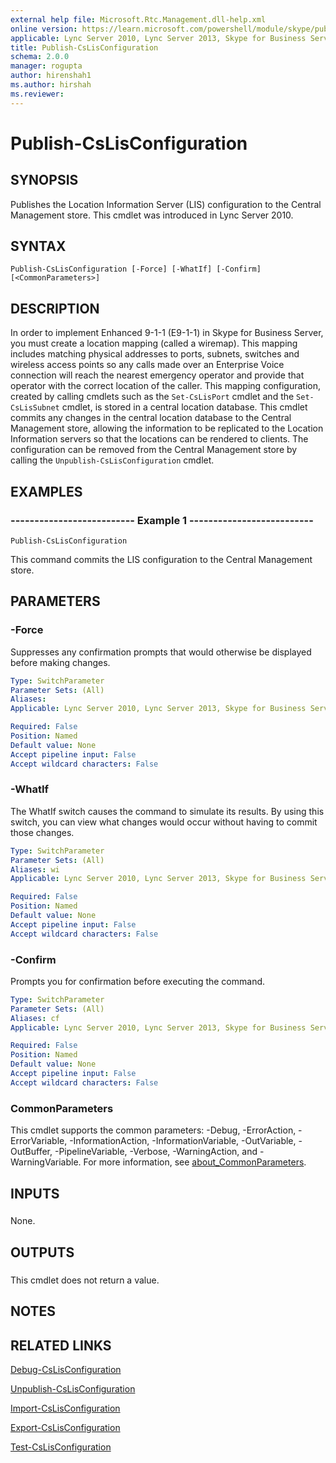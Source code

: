 ```yaml
---
external help file: Microsoft.Rtc.Management.dll-help.xml
online version: https://learn.microsoft.com/powershell/module/skype/publish-cslisconfiguration
applicable: Lync Server 2010, Lync Server 2013, Skype for Business Server 2015, Skype for Business Server 2019
title: Publish-CsLisConfiguration
schema: 2.0.0
manager: rogupta
author: hirenshah1
ms.author: hirshah
ms.reviewer:
---
```


# Publish-CsLisConfiguration

## SYNOPSIS
Publishes the Location Information Server (LIS) configuration to the Central Management store.
This cmdlet was introduced in Lync Server 2010.


## SYNTAX

```
Publish-CsLisConfiguration [-Force] [-WhatIf] [-Confirm] [<CommonParameters>]
```

## DESCRIPTION
In order to implement Enhanced 9-1-1 (E9-1-1) in Skype for Business Server, you must create a location mapping (called a wiremap).
This mapping includes matching physical addresses to ports, subnets, switches and wireless access points so any calls made over an Enterprise Voice connection will reach the nearest emergency operator and provide that operator with the correct location of the caller.
This mapping configuration, created by calling cmdlets such as the `Set-CsLisPort` cmdlet and the `Set-CsLisSubnet` cmdlet, is stored in a central location database.
This cmdlet commits any changes in the central location database to the Central Management store, allowing the information to be replicated to the Location Information servers so that the locations can be rendered to clients.
The configuration can be removed from the Central Management store by calling the `Unpublish-CsLisConfiguration` cmdlet.


## EXAMPLES

### -------------------------- Example 1 --------------------------
```
Publish-CsLisConfiguration
```

This command commits the LIS configuration to the Central Management store.


## PARAMETERS

### -Force
Suppresses any confirmation prompts that would otherwise be displayed before making changes.

```yaml
Type: SwitchParameter
Parameter Sets: (All)
Aliases: 
Applicable: Lync Server 2010, Lync Server 2013, Skype for Business Server 2015, Skype for Business Server 2019

Required: False
Position: Named
Default value: None
Accept pipeline input: False
Accept wildcard characters: False
```

### -WhatIf
The WhatIf switch causes the command to simulate its results. By using this switch, you can view what changes would occur without having to commit those changes.

```yaml
Type: SwitchParameter
Parameter Sets: (All)
Aliases: wi
Applicable: Lync Server 2010, Lync Server 2013, Skype for Business Server 2015, Skype for Business Server 2019

Required: False
Position: Named
Default value: None
Accept pipeline input: False
Accept wildcard characters: False
```

### -Confirm
Prompts you for confirmation before executing the command.

```yaml
Type: SwitchParameter
Parameter Sets: (All)
Aliases: cf
Applicable: Lync Server 2010, Lync Server 2013, Skype for Business Server 2015, Skype for Business Server 2019

Required: False
Position: Named
Default value: None
Accept pipeline input: False
Accept wildcard characters: False
```

### CommonParameters
This cmdlet supports the common parameters: -Debug, -ErrorAction, -ErrorVariable, -InformationAction, -InformationVariable, -OutVariable, -OutBuffer, -PipelineVariable, -Verbose, -WarningAction, and -WarningVariable. For more information, see [about_CommonParameters](https://go.microsoft.com/fwlink/?LinkID=113216).

## INPUTS

###  
None.

## OUTPUTS

###  
This cmdlet does not return a value.

## NOTES

## RELATED LINKS

[Debug-CsLisConfiguration](Debug-CsLisConfiguration.md)

[Unpublish-CsLisConfiguration](Unpublish-CsLisConfiguration.md)

[Import-CsLisConfiguration](Import-CsLisConfiguration.md)

[Export-CsLisConfiguration](Export-CsLisConfiguration.md)

[Test-CsLisConfiguration](Test-CsLisConfiguration.md)
